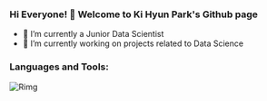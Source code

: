 ### Hi Everyone! 👋 Welcome to Ki Hyun Park's Github page

- 🌱 I’m currently a Junior Data Scientist
- 🔭 I’m currently working on projects related to Data Science

### Languages and Tools:

![Rimg](https://user-images.githubusercontent.com/74960356/100103252-fd5bcc80-2ea7-11eb-93e6-51ddc07dac37.png)






<!--
**Ki-Hyun-Park/Ki-Hyun-Park** is a ✨ _special_ ✨ repository because its `README.md` (this file) appears on your GitHub profile.


